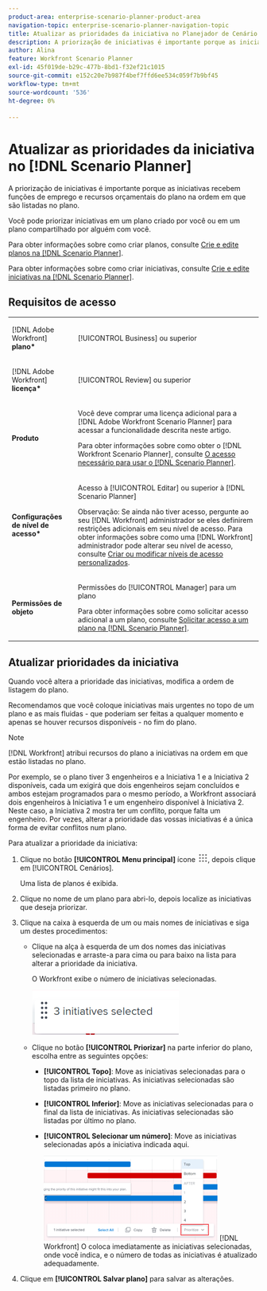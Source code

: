 ```yaml
---
product-area: enterprise-scenario-planner-product-area
navigation-topic: enterprise-scenario-planner-navigation-topic
title: Atualizar as prioridades da iniciativa no Planejador de Cenário
description: A priorização de iniciativas é importante porque as iniciativas recebem funções de emprego e recursos orçamentais do plano na ordem em que são listadas no plano.
author: Alina
feature: Workfront Scenario Planner
exl-id: 45f019de-b29c-477b-8bd1-f32ef21c1015
source-git-commit: e152c20e7b987f4bef7ffd6ee534c059f7b9bf45
workflow-type: tm+mt
source-wordcount: '536'
ht-degree: 0%

---
```


# Atualizar as prioridades da iniciativa no [!DNL Scenario Planner]

A priorização de iniciativas é importante porque as iniciativas recebem funções de emprego e recursos orçamentais do plano na ordem em que são listadas no plano.

Você pode priorizar iniciativas em um plano criado por você ou em um plano compartilhado por alguém com você.

Para obter informações sobre como criar planos, consulte [Crie e edite planos na [!DNL Scenario Planner]](../scenario-planner/create-and-edit-plans.md).

Para obter informações sobre como criar iniciativas, consulte [Crie e edite iniciativas na [!DNL Scenario Planner]](../scenario-planner/create-and-edit-initiatives.md).

## Requisitos de acesso

<table style="table-layout:auto"> 
 <col> 
 <col> 
 <tbody> 
  <tr> 
   <td> <p>[!DNL Adobe Workfront]<b> plano*</b> </p> </td> 
   <td>[!UICONTROL Business] ou superior</td> 
  </tr> 
  <tr> 
   <td> <p>[!DNL Adobe Workfront]<b> licença*</b> </p> </td> 
   <td> <p>[!UICONTROL Review] ou superior</p> </td> 
  </tr> 
  <tr> 
   <td><b>Produto</b> </td> 
   <td> <p>Você deve comprar uma licença adicional para a [!DNL Adobe Workfront Scenario Planner] para acessar a funcionalidade descrita neste artigo.</p> <p>Para obter informações sobre como obter o [!DNL Workfront Scenario Planner], consulte <a href="../scenario-planner/access-needed-to-use-sp.md" class="MCXref xref">O acesso necessário para usar o [!DNL Scenario Planner]</a>. </p> </td> 
  </tr> 
  <tr data-mc-conditions=""> 
   <td><strong>Configurações de nível de acesso*</strong> </td> 
   <td> <p>Acesso à [!UICONTROL Editar] ou superior à [!DNL Scenario Planner]</p> <p>Observação: Se ainda não tiver acesso, pergunte ao seu [!DNL Workfront] administrador se eles definirem restrições adicionais em seu nível de acesso. Para obter informações sobre como uma [!DNL Workfront] administrador pode alterar seu nível de acesso, consulte <a href="../administration-and-setup/add-users/configure-and-grant-access/create-modify-access-levels.md" class="MCXref xref">Criar ou modificar níveis de acesso personalizados</a>.</p> </td> 
  </tr> 
  <tr data-mc-conditions=""> 
   <td> <p><strong>Permissões de objeto</strong> </p> </td> 
   <td> <p>Permissões do [!UICONTROL Manager] para um plano</p> <p>Para obter informações sobre como solicitar acesso adicional a um plano, consulte <a href="../scenario-planner/request-access-to-plan.md" class="MCXref xref">Solicitar acesso a um plano na [!DNL Scenario Planner]</a>.</p> </td> 
  </tr> 
 </tbody> 
</table>

## Atualizar prioridades da iniciativa

Quando você altera a prioridade das iniciativas, modifica a ordem de listagem do plano.

Recomendamos que você coloque iniciativas mais urgentes no topo de um plano e as mais fluidas - que poderiam ser feitas a qualquer momento e apenas se houver recursos disponíveis - no fim do plano.

>[!NOTE]
>
>[!DNL Workfront] atribui recursos do plano a iniciativas na ordem em que estão listadas no plano.
>
>Por exemplo, se o plano tiver 3 engenheiros e a Iniciativa 1 e a Iniciativa 2 disponíveis, cada um exigirá que dois engenheiros sejam concluídos e ambos estejam programados para o mesmo período, a Workfront associará dois engenheiros à Iniciativa 1 e um engenheiro disponível à Iniciativa 2. Neste caso, a Iniciativa 2 mostra ter um conflito, porque falta um engenheiro. Por vezes, alterar a prioridade das vossas iniciativas é a única forma de evitar conflitos num plano.

Para atualizar a prioridade da iniciativa:

1. Clique no botão **[!UICONTROL Menu principal]** ícone ![](assets/main-menu-icon.png), depois clique em [!UICONTROL Cenários].

   Uma lista de planos é exibida.

1. Clique no nome de um plano para abri-lo, depois localize as iniciativas que deseja priorizar.
1. Clique na caixa à esquerda de um ou mais nomes de iniciativas e siga um destes procedimentos:

   * Clique na alça à esquerda de um dos nomes das iniciativas selecionadas e arraste-a para cima ou para baixo na lista para alterar a prioridade da iniciativa.

      O Workfront exibe o número de iniciativas selecionadas.

      ![](assets/multi-select-initiative-number.png)

   * Clique no botão **[!UICONTROL Priorizar]** na parte inferior do plano, escolha entre as seguintes opções:

      * **[!UICONTROL Topo]**: Move as iniciativas selecionadas para o topo da lista de iniciativas. As iniciativas selecionadas são listadas primeiro no plano.
      * **[!UICONTROL Inferior]**: Move as iniciativas selecionadas para o final da lista de iniciativas. As iniciativas selecionadas são listadas por último no plano.
      * **[!UICONTROL Selecionar um número]**: Move as iniciativas selecionadas após a iniciativa indicada aqui.

         ![](assets/prioritize-initiatives-expanded-highlighted-350x171.png)
      [!DNL Workfront] O coloca imediatamente as iniciativas selecionadas, onde você indica, e o número de todas as iniciativas é atualizado adequadamente.


1. Clique em **[!UICONTROL Salvar plano]** para salvar as alterações.
